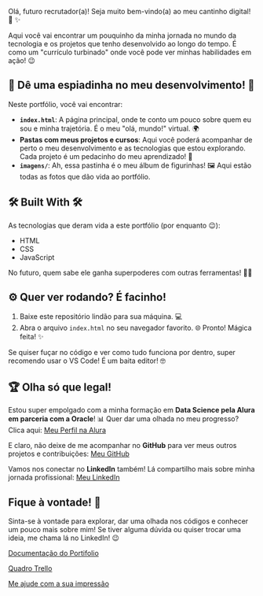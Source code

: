 Olá, futuro recrutador(a)! Seja muito bem-vindo(a) ao meu cantinho digital! 👋 ✨

Aqui você vai encontrar um pouquinho da minha jornada no mundo da tecnologia e os projetos que tenho desenvolvido ao longo do tempo. É como um "currículo turbinado" onde você pode ver minhas habilidades em ação! 😉

## 🚀 Dê uma espiadinha no meu desenvolvimento! 🚀

Neste portfólio, você vai encontrar:

* **`index.html`**: A página principal, onde te conto um pouco sobre quem eu sou e minha trajetória. É o meu "olá, mundo!" virtual. 🌍
* **Pastas com meus projetos e cursos**: Aqui você poderá acompanhar de perto o meu desenvolvimento e as tecnologias que estou explorando. Cada projeto é um pedacinho do meu aprendizado! 🧠
* **`imagens/`**: Ah, essa pastinha é o meu álbum de figurinhas! 🖼️ Aqui estão todas as fotos que dão vida ao portfólio.

## 🛠️ Built With 🛠️

As tecnologias que deram vida a este portfólio (por enquanto 😉):

* HTML
* CSS
* JavaScript

No futuro, quem sabe ele ganha superpoderes com outras ferramentas! 🦸‍♂️

## ⚙️ Quer ver rodando? É facinho!

1.  Baixe este repositório lindão para sua máquina. 💻
2.  Abra o arquivo `index.html` no seu navegador favorito. 🌐 Pronto! Mágica feita! ✨

Se quiser fuçar no código e ver como tudo funciona por dentro, super recomendo usar o VS Code! É um baita editor! 🤓

## 🏆 Olha só que legal!

Estou super empolgado com a minha formação em **Data Science pela Alura em parceria com a Oracle**! 📊 Quer dar uma olhada no meu progresso? Clica aqui: [Meu Perfil na Alura](https://cursos.alura.com.br/user/matheushnfarias)

E claro, não deixe de me acompanhar no **GitHub** para ver meus outros projetos e contribuições: [Meu GitHub](https://github.com/devFari)

Vamos nos conectar no **LinkedIn** também! Lá compartilho mais sobre minha jornada profissional: [Meu LinkedIn](https://www.linkedin.com/in/matheus-henrique-gpti/)

## Fique à vontade! 👋

Sinta-se à vontade para explorar, dar uma olhada nos códigos e conhecer um pouco mais sobre mim! Se tiver alguma dúvida ou quiser trocar uma ideia, me chama lá no LinkedIn! 😉


[Documentação do Portifolio](https://docs.google.com/document/d/118IzW-2j1BiDcwXSXwEKPOCPNOwy_wM2LgudeNu5K8I/edit?tab=t.0)

[Quadro Trello](https://trello.com/b/yHhH2l8v)

[Me ajude com a sua impressão](https://docs.google.com/forms/d/e/1FAIpQLScja3H2Iy035FBeB2lW6cjMnNLS0VQ5kSAGieAU9XbuMjljGA/viewform?usp=dialog)
